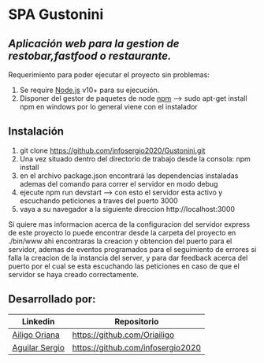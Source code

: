 # SPA Gustonini

## _Aplicación web para la gestion de restobar,fastfood o restaurante._

Requerimiento para poder ejecutar el proyecto sin problemas:

1) Se require [Node.js](https://nodejs.org/) v10+ para su ejecución.
2) Disponer del gestor de paquetes de node [npm](https://docs.npmjs.com/) --> sudo apt-get install npm en windows por lo general viene con el instalador

## Instalación

1) git clone https://github.com/infosergio2020/Gustonini.git
2) Una vez situado dentro del directorio de trabajo desde la consola:  npm install
3) en el archivo package.json encontrará las dependencias instaladas ademas del comando para correr el servidor en modo debug 
4) ejecute npm run devstart --> con esto el servidor esta activo y escuchando peticiones a traves del puerto 3000
5) vaya a su navegador a la siguiente direccion http://localhost:3000

Si quiere mas informacion acerca de la configuracion del servidor express de este proyecto lo puede encontrar desde la carpeta del proyecto en ./bin/www
ahi encontraras la creacion y obtencion del puerto para el servidor, ademas de eventos programados para el seguimiento de errores si falla la creacion de la instancia del server, y para dar feedback acerca del puerto por el cual se esta escuchando las peticiones en caso de que el servidor se haya creado correctamente. 


## Desarrollado por:

| Linkedin | Repositorio |
| ------ | ------ |
| [Ailigo Oriana](https://www.linkedin.com/in/oriana-ailigo-80a2701a0/) | https://github.com/Oriailigo |
| [Aguilar Sergio](https://www.linkedin.com/in/sergioaguilarsoria/) | https://github.com/infosergio2020 |
